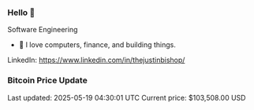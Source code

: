 ### Hello 🤙  

Software Engineering

- 🔭 I love computers, finance, and building things.
  
LinkedIn: https://www.linkedin.com/in/thejustinbishop/  





















































































































































































































































































### Bitcoin Price Update
Last updated: 2025-05-19 04:30:01 UTC
Current price: $103,508.00 USD
